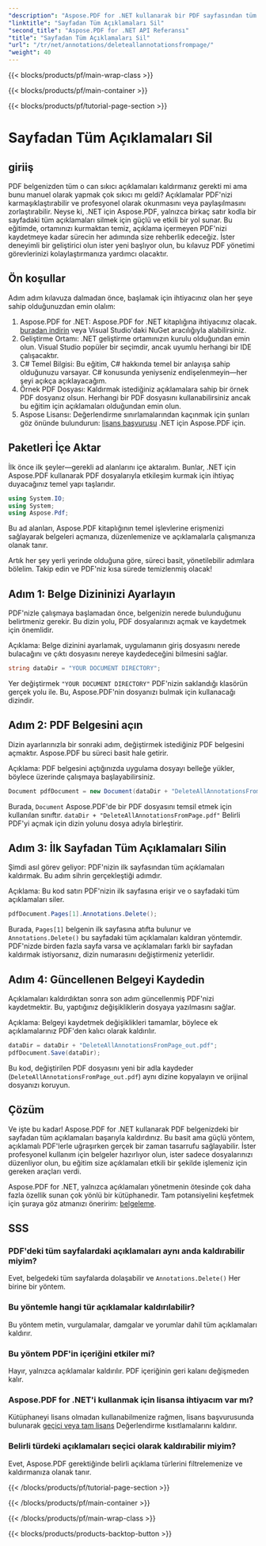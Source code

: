 ```yaml
---
"description": "Aspose.PDF for .NET kullanarak bir PDF sayfasından tüm açıklamaları nasıl sileceğinizi öğrenin. PDF'lerinizi etkili bir şekilde temizlemek için adım adım kılavuzumuzu izleyin."
"linktitle": "Sayfadan Tüm Açıklamaları Sil"
"second_title": "Aspose.PDF for .NET API Referansı"
"title": "Sayfadan Tüm Açıklamaları Sil"
"url": "/tr/net/annotations/deleteallannotationsfrompage/"
"weight": 40
---
```


{{< blocks/products/pf/main-wrap-class >}}

{{< blocks/products/pf/main-container >}}

{{< blocks/products/pf/tutorial-page-section >}}

# Sayfadan Tüm Açıklamaları Sil

## giriiş
PDF belgenizden tüm o can sıkıcı açıklamaları kaldırmanız gerekti mi ama bunu manuel olarak yapmak çok sıkıcı mı geldi? Açıklamalar PDF'nizi karmaşıklaştırabilir ve profesyonel olarak okunmasını veya paylaşılmasını zorlaştırabilir. Neyse ki, .NET için Aspose.PDF, yalnızca birkaç satır kodla bir sayfadaki tüm açıklamaları silmek için güçlü ve etkili bir yol sunar. Bu eğitimde, ortamınızı kurmaktan temiz, açıklama içermeyen PDF'nizi kaydetmeye kadar sürecin her adımında size rehberlik edeceğiz. İster deneyimli bir geliştirici olun ister yeni başlıyor olun, bu kılavuz PDF yönetimi görevlerinizi kolaylaştırmanıza yardımcı olacaktır.

## Ön koşullar

Adım adım kılavuza dalmadan önce, başlamak için ihtiyacınız olan her şeye sahip olduğunuzdan emin olalım:

1. Aspose.PDF for .NET: Aspose.PDF for .NET kitaplığına ihtiyacınız olacak. [buradan indirin](https://releases.aspose.com/pdf/net/) veya Visual Studio'daki NuGet aracılığıyla alabilirsiniz.
2. Geliştirme Ortamı: .NET geliştirme ortamınızın kurulu olduğundan emin olun. Visual Studio popüler bir seçimdir, ancak uyumlu herhangi bir IDE çalışacaktır.
3. C# Temel Bilgisi: Bu eğitim, C# hakkında temel bir anlayışa sahip olduğunuzu varsayar. C# konusunda yeniyseniz endişelenmeyin—her şeyi açıkça açıklayacağım.
4. Örnek PDF Dosyası: Kaldırmak istediğiniz açıklamalara sahip bir örnek PDF dosyanız olsun. Herhangi bir PDF dosyasını kullanabilirsiniz ancak bu eğitim için açıklamaları olduğundan emin olun.
5. Aspose Lisansı: Değerlendirme sınırlamalarından kaçınmak için şunları göz önünde bulundurun: [lisans başvurusu](https://purchase.aspose.com/temporary-license/) .NET için Aspose.PDF için.

## Paketleri İçe Aktar

İlk önce ilk şeyler—gerekli ad alanlarını içe aktaralım. Bunlar, .NET için Aspose.PDF kullanarak PDF dosyalarıyla etkileşim kurmak için ihtiyaç duyacağınız temel yapı taşlarıdır.

```csharp
using System.IO;
using System;
using Aspose.Pdf;
```

Bu ad alanları, Aspose.PDF kitaplığının temel işlevlerine erişmenizi sağlayarak belgeleri açmanıza, düzenlemenize ve açıklamalarla çalışmanıza olanak tanır.

Artık her şey yerli yerinde olduğuna göre, süreci basit, yönetilebilir adımlara bölelim. Takip edin ve PDF'niz kısa sürede temizlenmiş olacak!

## Adım 1: Belge Dizininizi Ayarlayın

PDF'nizle çalışmaya başlamadan önce, belgenizin nerede bulunduğunu belirtmeniz gerekir. Bu dizin yolu, PDF dosyalarınızı açmak ve kaydetmek için önemlidir.

Açıklama: Belge dizinini ayarlamak, uygulamanın giriş dosyasını nerede bulacağını ve çıktı dosyasını nereye kaydedeceğini bilmesini sağlar.

```csharp
string dataDir = "YOUR DOCUMENT DIRECTORY";
```

Yer değiştirmek `"YOUR DOCUMENT DIRECTORY"` PDF'nizin saklandığı klasörün gerçek yolu ile. Bu, Aspose.PDF'nin dosyanızı bulmak için kullanacağı dizindir.

## Adım 2: PDF Belgesini açın

Dizin ayarlarınızla bir sonraki adım, değiştirmek istediğiniz PDF belgesini açmaktır. Aspose.PDF bu süreci basit hale getirir.

Açıklama: PDF belgesini açtığınızda uygulama dosyayı belleğe yükler, böylece üzerinde çalışmaya başlayabilirsiniz.

```csharp
Document pdfDocument = new Document(dataDir + "DeleteAllAnnotationsFromPage.pdf");
```

Burada, `Document` Aspose.PDF'de bir PDF dosyasını temsil etmek için kullanılan sınıftır. `dataDir + "DeleteAllAnnotationsFromPage.pdf"` Belirli PDF'yi açmak için dizin yolunu dosya adıyla birleştirir.

## Adım 3: İlk Sayfadan Tüm Açıklamaları Silin

Şimdi asıl görev geliyor: PDF'nizin ilk sayfasından tüm açıklamaları kaldırmak. Bu adım sihrin gerçekleştiği adımdır.

Açıklama: Bu kod satırı PDF'nizin ilk sayfasına erişir ve o sayfadaki tüm açıklamaları siler.

```csharp
pdfDocument.Pages[1].Annotations.Delete();
```

Burada, `Pages[1]` belgenin ilk sayfasına atıfta bulunur ve `Annotations.Delete()` bu sayfadaki tüm açıklamaları kaldıran yöntemdir. PDF'nizde birden fazla sayfa varsa ve açıklamaları farklı bir sayfadan kaldırmak istiyorsanız, dizin numarasını değiştirmeniz yeterlidir.

## Adım 4: Güncellenen Belgeyi Kaydedin

Açıklamaları kaldırdıktan sonra son adım güncellenmiş PDF'nizi kaydetmektir. Bu, yaptığınız değişikliklerin dosyaya yazılmasını sağlar.

Açıklama: Belgeyi kaydetmek değişiklikleri tamamlar, böylece ek açıklamalarınız PDF'den kalıcı olarak kaldırılır.

```csharp
dataDir = dataDir + "DeleteAllAnnotationsFromPage_out.pdf";
pdfDocument.Save(dataDir);
```

Bu kod, değiştirilen PDF dosyasını yeni bir adla kaydeder (`DeleteAllAnnotationsFromPage_out.pdf`) aynı dizine kopyalayın ve orijinal dosyanızı koruyun.

## Çözüm

Ve işte bu kadar! Aspose.PDF for .NET kullanarak PDF belgenizdeki bir sayfadan tüm açıklamaları başarıyla kaldırdınız. Bu basit ama güçlü yöntem, açıklamalı PDF'lerle uğraşırken gerçek bir zaman tasarrufu sağlayabilir. İster profesyonel kullanım için belgeler hazırlıyor olun, ister sadece dosyalarınızı düzenliyor olun, bu eğitim size açıklamaları etkili bir şekilde işlemeniz için gereken araçları verdi.

Aspose.PDF for .NET, yalnızca açıklamaları yönetmenin ötesinde çok daha fazla özellik sunan çok yönlü bir kütüphanedir. Tam potansiyelini keşfetmek için şuraya göz atmanızı öneririm: [belgeleme](https://reference.aspose.com/pdf/net/).

## SSS

### PDF'deki tüm sayfalardaki açıklamaları aynı anda kaldırabilir miyim?
Evet, belgedeki tüm sayfalarda dolaşabilir ve `Annotations.Delete()` Her birine bir yöntem.

### Bu yöntemle hangi tür açıklamalar kaldırılabilir?
Bu yöntem metin, vurgulamalar, damgalar ve yorumlar dahil tüm açıklamaları kaldırır.

### Bu yöntem PDF'in içeriğini etkiler mi?
Hayır, yalnızca açıklamalar kaldırılır. PDF içeriğinin geri kalanı değişmeden kalır.

### Aspose.PDF for .NET'i kullanmak için lisansa ihtiyacım var mı?
Kütüphaneyi lisans olmadan kullanabilmenize rağmen, lisans başvurusunda bulunarak [geçici veya tam lisans](https://purchase.aspose.com/temporary-license/) Değerlendirme kısıtlamalarını kaldırır.

### Belirli türdeki açıklamaları seçici olarak kaldırabilir miyim?
Evet, Aspose.PDF gerektiğinde belirli açıklama türlerini filtrelemenize ve kaldırmanıza olanak tanır.

{{< /blocks/products/pf/tutorial-page-section >}}

{{< /blocks/products/pf/main-container >}}

{{< /blocks/products/pf/main-wrap-class >}}

{{< blocks/products/products-backtop-button >}}